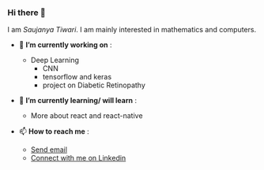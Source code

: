### Hi there 👋

I am *Saujanya Tiwari*.
I am mainly interested in mathematics and computers.

- 🔭 **I’m currently working on** :
  - Deep Learning
    - CNN
    - tensorflow and keras
    - project on Diabetic Retinopathy

- 🌱 **I’m currently learning/ will learn** :
	- More about react and react-native

- 📫 **How to reach me** :
	- <a href="mailto:saujanyatiwari455@gmail.com">Send email</a>
	- <a href="https://www.linkedin.com/in/saujanya01/">Connect with me on Linkedin</a>

<!--
**saujanya01/saujanya01** is a ✨ _special_ ✨ repository because its `README.md` (this file) appears on your GitHub profile.

Here are some ideas to get you started:

- 🔭 I’m currently working on ...
- 🌱 I’m currently learning ...
- 👯 I’m looking to collaborate on ...
- 🤔 I’m looking for help with ...
- 💬 Ask me about ...
- 📫 How to reach me: ...
- 😄 Pronouns: ...
- ⚡ Fun fact: ...
-->
